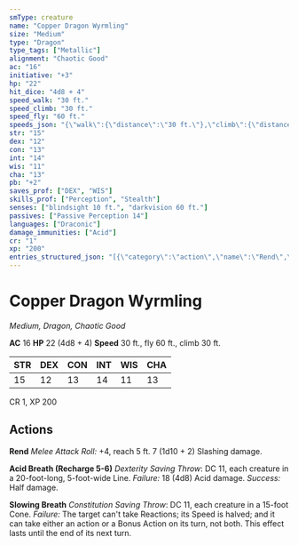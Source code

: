 ```yaml
---
smType: creature
name: "Copper Dragon Wyrmling"
size: "Medium"
type: "Dragon"
type_tags: ["Metallic"]
alignment: "Chaotic Good"
ac: "16"
initiative: "+3"
hp: "22"
hit_dice: "4d8 + 4"
speed_walk: "30 ft."
speed_climb: "30 ft."
speed_fly: "60 ft."
speeds_json: "{\"walk\":{\"distance\":\"30 ft.\"},\"climb\":{\"distance\":\"30 ft.\"},\"fly\":{\"distance\":\"60 ft.\"}}"
str: "15"
dex: "12"
con: "13"
int: "14"
wis: "11"
cha: "13"
pb: "+2"
saves_prof: ["DEX", "WIS"]
skills_prof: ["Perception", "Stealth"]
senses: ["blindsight 10 ft.", "darkvision 60 ft."]
passives: ["Passive Perception 14"]
languages: ["Draconic"]
damage_immunities: ["Acid"]
cr: "1"
xp: "200"
entries_structured_json: "[{\"category\":\"action\",\"name\":\"Rend\",\"text\":\"*Melee Attack Roll:* +4, reach 5 ft. 7 (1d10 + 2) Slashing damage.\",\"kind\":\"Melee Attack Roll\",\"to_hit\":\"+4\",\"range\":\"5 ft\",\"damage\":\"7 (1d10 + 2) Slashing\"},{\"category\":\"action\",\"name\":\"Acid Breath\",\"recharge\":\"Recharge 5-6\",\"text\":\"*Dexterity Saving Throw*: DC 11, each creature in a 20-foot-long, 5-foot-wide Line. *Failure:*  18 (4d8) Acid damage. *Success:*  Half damage.\",\"target\":\"each creature in a 20-foot-long, 5-foot-wide Line\",\"damage\":\"18 (4d8) Acid\",\"save_ability\":\"DEX\",\"save_dc\":11,\"save_effect\":\"Half damage\"},{\"category\":\"action\",\"name\":\"Slowing Breath\",\"text\":\"*Constitution Saving Throw*: DC 11, each creature in a 15-foot Cone. *Failure:*  The target can't take Reactions; its Speed is halved; and it can take either an action or a Bonus Action on its turn, not both. This effect lasts until the end of its next turn.\",\"target\":\"each creature in a 15-foot Cone\",\"save_ability\":\"CON\",\"save_dc\":11}]"
---
```


# Copper Dragon Wyrmling
*Medium, Dragon, Chaotic Good*

**AC** 16
**HP** 22 (4d8 + 4)
**Speed** 30 ft., fly 60 ft., climb 30 ft.

| STR | DEX | CON | INT | WIS | CHA |
| --- | --- | --- | --- | --- | --- |
| 15 | 12 | 13 | 14 | 11 | 13 |

CR 1, XP 200

## Actions

**Rend**
*Melee Attack Roll:* +4, reach 5 ft. 7 (1d10 + 2) Slashing damage.

**Acid Breath (Recharge 5-6)**
*Dexterity Saving Throw*: DC 11, each creature in a 20-foot-long, 5-foot-wide Line. *Failure:*  18 (4d8) Acid damage. *Success:*  Half damage.

**Slowing Breath**
*Constitution Saving Throw*: DC 11, each creature in a 15-foot Cone. *Failure:*  The target can't take Reactions; its Speed is halved; and it can take either an action or a Bonus Action on its turn, not both. This effect lasts until the end of its next turn.
